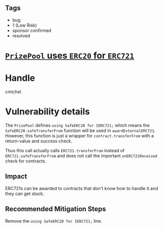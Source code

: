 ## Tags

- bug
- 1 (Low Risk)
- sponsor confirmed
- resolved

# [`PrizePool` uses `ERC20` for `ERC721`](https://github.com/code-423n4/2021-10-pooltogether-findings/issues/28) 

# Handle

cmichel


# Vulnerability details

The `PrizePool` defines `using SafeERC20 for IERC721;` which means the `SafeERC20.safeTransferFrom` function will be used in `awardExternalERC721`.
However, this function is just a wrapper for `contract.transferFrom` with a return-value and success check.

Thus this call actually calls `ERC721.transferFrom` instead of `ERC721.safeTransferFrom` and does not call the important `onERC721Received` check for contracts.

## Impact
ERC721s can be awarded to contracts that don't know how to handle it and they can get stuck.

## Recommended Mitigation Steps
Remove the `using SafeERC20 for IERC721;` line.


